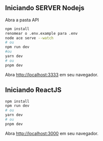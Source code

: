 ## Iniciando SERVER Nodejs
Abra a pasta API

```bash
npm install
renomear o .env.example para .env
node ace serve --watch
# ou
npm run dev
#ou
yarn dev
# ou
pnpm dev
```
Abra [http://localhost:3333](http://localhost:3333) em seu navegador.

## Iniciando ReactJS

```bash
npm install
npm run dev
# ou
yarn dev
# ou
pnpm dev
```

Abra [http://localhost:3000](http://localhost:3000) em seu navegador.

